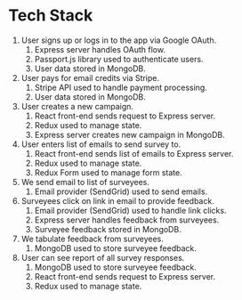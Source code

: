 # Tech Stack

1. User signs up or logs in to the app via Google OAuth.
   1. Express server handles OAuth flow.
   2. Passport.js library used to authenticate users.
   3. User data stored in MongoDB.
2. User pays for email credits via Stripe.
   1. Stripe API used to handle payment processing.
   2. User data stored in MongoDB.
3. User creates a new campaign.
   1. React front-end sends request to Express server.
   2. Redux used to manage state.
   3. Express server creates new campaign in MongoDB.
4. User enters list of emails to send survey to.
   1. React front-end sends list of emails to Express server.
   2. Redux used to manage state.
   3. Redux Form used to manage form state.
5. We send email to list of surveyees.
   1. Email provider (SendGrid) used to send emails.
6. Surveyees click on link in email to provide feedback.
   1. Email provider (SendGrid) used to handle link clicks.
   2. Express server handles feedback from surveyees.
   3. Surveyee feedback stored in MongoDB.
7. We tabulate feedback from surveyees.
   1. MongoDB used to store surveyee feedback.
8. User can see report of all survey responses.
   1. MongoDB used to store surveyee feedback.
   2. React front-end sends request to Express server.
   3. Redux used to manage state.